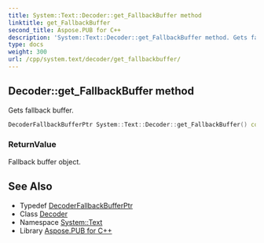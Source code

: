 ```yaml
---
title: System::Text::Decoder::get_FallbackBuffer method
linktitle: get_FallbackBuffer
second_title: Aspose.PUB for C++
description: 'System::Text::Decoder::get_FallbackBuffer method. Gets fallback buffer in C++.'
type: docs
weight: 300
url: /cpp/system.text/decoder/get_fallbackbuffer/
---
```

## Decoder::get_FallbackBuffer method


Gets fallback buffer.

```cpp
DecoderFallbackBufferPtr System::Text::Decoder::get_FallbackBuffer() const
```


### ReturnValue

Fallback buffer object.

## See Also

* Typedef [DecoderFallbackBufferPtr](../../../system/decoderfallbackbufferptr/)
* Class [Decoder](../)
* Namespace [System::Text](../../)
* Library [Aspose.PUB for C++](../../../)
